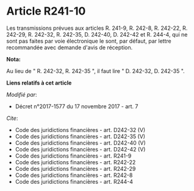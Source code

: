 # Article R241-10

Les transmissions prévues aux articles R. 241-9, R. 242-8, R. 242-22, R. 242-29, R. 242-32, R. 242-35, D. 242-40, D. 242-42
et R. 244-4, qui ne sont pas faites par voie électronique le sont, par défaut, par lettre recommandée avec demande d'avis de
réception.

**Nota:**

Au lieu de " R. 242-32, R. 242-35 ", il faut lire " D. 242-32, D. 242-35 ".

**Liens relatifs à cet article**

_Modifié par_:

  - Décret n°2017-1577 du 17 novembre 2017 - art. 7

_Cite_:

  - Code des juridictions financières - art. D242-32 (V)
  - Code des juridictions financières - art. D242-35 (V)
  - Code des juridictions financières - art. D242-40 (V)
  - Code des juridictions financières - art. D242-42 (V)
  - Code des juridictions financières - art. R241-9
  - Code des juridictions financières - art. R242-22
  - Code des juridictions financières - art. R242-29
  - Code des juridictions financières - art. R242-8
  - Code des juridictions financières - art. R244-4
